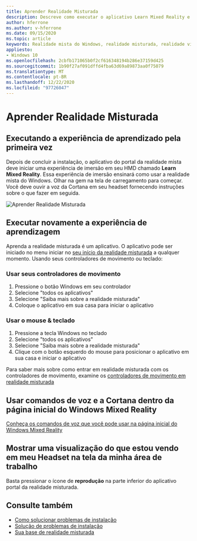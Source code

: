 ```yaml
---
title: Aprender Realidade Misturada
description: Descreve como executar o aplicativo Learn Mixed Reality e como navegar na realidade mista do Windows.
author: hferrone
ms.author: v-hferrone
ms.date: 09/15/2020
ms.topic: article
keywords: Realidade mista do Windows, realidade misturada, realidade virtual, VR, Sr, tutorial, introdução
appliesto:
- Windows 10
ms.openlocfilehash: 2cbfb171065b0f2cf616348194b286e37159d425
ms.sourcegitcommit: 1b90f27af091dffd4fba63d69a89873aa0f75079
ms.translationtype: MT
ms.contentlocale: pt-BR
ms.lasthandoff: 12/22/2020
ms.locfileid: "97726047"
---
```

# <a name="learn-mixed-reality"></a>Aprender Realidade Misturada

## <a name="running-the-learning-experience-for-the-first-time"></a>Executando a experiência de aprendizado pela primeira vez

Depois de concluir a instalação, o aplicativo do portal da realidade mista deve iniciar uma experiência de imersão em seu HMD chamado **Learn Mixed Reality**. Essa experiência de imersão ensinará como usar a realidade mista do Windows. Olhar na gem na tela de carregamento para começar. Você deve ouvir a voz da Cortana em seu headset fornecendo instruções sobre o que fazer em seguida.

![Aprender Realidade Misturada](images/file-learnmixedrealitystart.png)

## <a name="rerun-the-learning-experience"></a>Executar novamente a experiência de aprendizagem

Aprenda a realidade misturada é um aplicativo. O aplicativo pode ser iniciado no menu iniciar no [seu início da realidade misturada](your-mixed-reality-home.md) a qualquer momento. Usando seus controladores de movimento ou teclado:

### <a name="use-your-motion-controllers"></a>Usar seus controladores de movimento

1. Pressione o botão Windows em seu controlador
2. Selecione "todos os aplicativos"
3. Selecione "Saiba mais sobre a realidade misturada"
4. Coloque o aplicativo em sua casa para iniciar o aplicativo

### <a name="use-your-mouse--keyboard"></a>Usar o mouse & teclado

1. Pressione a tecla Windows no teclado
2. Selecione "todos os aplicativos"
3. Selecione "Saiba mais sobre a realidade misturada"
4. Clique com o botão esquerdo do mouse para posicionar o aplicativo em sua casa e iniciar o aplicativo

Para saber mais sobre como entrar em realidade misturada com os controladores de movimento, examine os [controladores de movimento em realidade misturada](controllers-in-wmr.md)

## <a name="use-voice-commands-and-cortana-inside-of-the-windows-mixed-reality-home"></a>Usar comandos de voz e a Cortana dentro da página inicial do Windows Mixed Reality

[Conheça os comandos de voz que você pode usar na página inicial do Windows Mixed Reality](https://support.microsoft.com/help/4041322/windows-10-speech-in-windows-mixed-reality)

## <a name="show-a-preview-of-what-im-seeing-in-my-headset-on-my-desktops-screen"></a>Mostrar uma visualização do que estou vendo em meu Headset na tela da minha área de trabalho

Basta pressionar o ícone de **reprodução** na parte inferior do aplicativo portal da realidade misturada.

## <a name="see-also"></a>Consulte também

* [Como solucionar problemas de instalação](installation_errors.md)
* [Solução de problemas de instalação](wmr-setup-faq.md)
* [Sua base de realidade misturada](your-mixed-reality-home.md)
